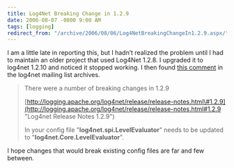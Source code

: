 ```yaml
---
title: Log4Net Breaking Change in 1.2.9
date: 2006-08-07 -0800 9:00 AM
tags: [logging]
redirect_from: "/archive/2006/08/06/Log4NetBreakingChangeIn1.2.9.aspx/"
---
```


I am a little late in reporting this, but I hadn’t realized the problem
until I had to maintain an older project that used Log4Net 1.2.8. I
upgraded it to log4net 1.2.10 and noticed it stopped working. I then
found [this
comment](http://mail-archives.apache.org/mod_mbox/logging-log4net-user/200506.mbox/%3CDDEB64C8619AC64DBC074208B046611C7692D5@kronos.neoworks.co.uk%3E "comment")
in the log4net mailing list archives.

> There were a number of breaking changes in 1.2.9
>
> [http://logging.apache.org/log4net/release/release-notes.html\#1.2.9](http://logging.apache.org/log4net/release/release-notes.html#1.2.9 "Log4net Release Notes 1.2.9")
>
> In your config file "**log4net.spi.LevelEvaluator**" needs to be
> updated to "**log4net.Core.LevelEvaluator**".

I hope changes that would break existing config files are far and few
between.

